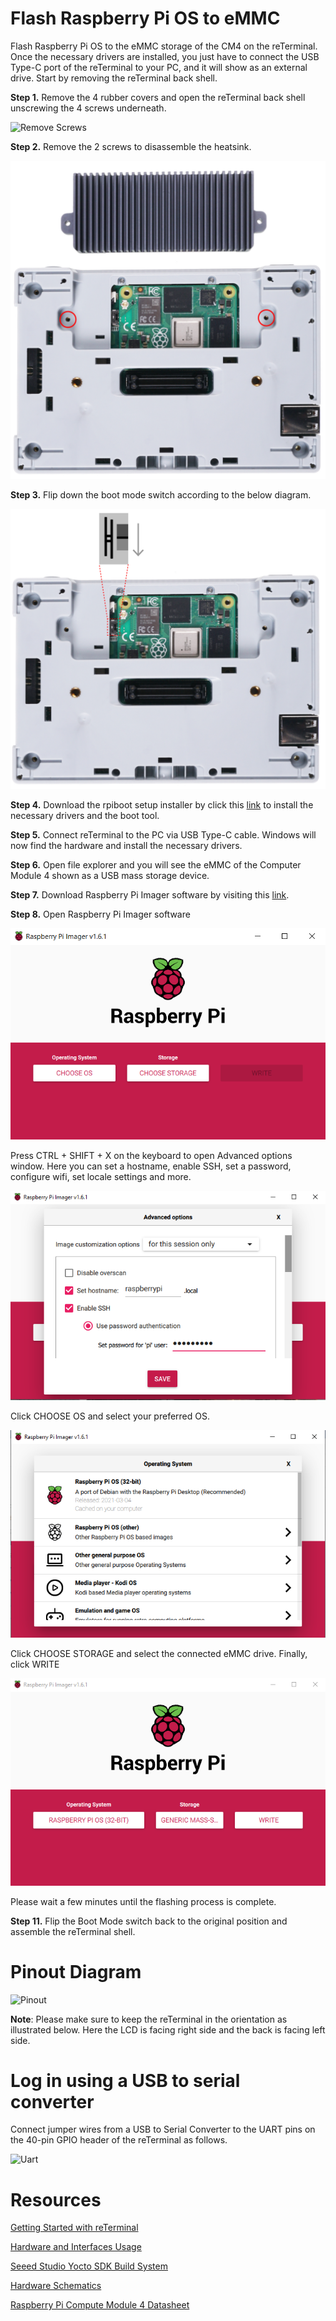 # Flash Raspberry Pi OS to eMMC

Flash Raspberry Pi OS to the eMMC storage of the CM4 on the reTerminal. Once the necessary drivers are installed, you just have to connect the USB Type-C port of the reTerminal to your PC, and it will show as an external drive. Start by removing the reTerminal back shell.

**Step 1.** Remove the 4 rubber covers and open the reTerminal back shell unscrewing the 4 screws underneath.

![Remove Screws](/images/reterminal/hw-remove-screws.jpg)

**Step 2.** Remove the 2 screws to disassemble the heatsink.

![Remove Heatsink](/images/reterminal/hw-remove-screws-heatsink.jpg)

**Step 3.** Flip down the boot mode switch according to the below diagram.

![Boot Switch](/images/reterminal/hw-boot-switch.jpg)

**Step 4.** Download the rpiboot setup installer by click this [link](https://github.com/raspberrypi/usbboot/raw/master/win32/rpiboot_setup.exe) to install the necessary drivers and the boot tool.

**Step 5.** Connect reTerminal to the PC via USB Type-C cable. Windows will now find the hardware and install the necessary drivers.

**Step 6.** Open file explorer and you will see the eMMC of the Computer Module 4 shown as a USB mass storage device.

**Step 7.**  Download Raspberry Pi Imager software by visiting this [link](https://www.raspberrypi.org/software/).

**Step 8.** Open Raspberry Pi Imager software

![Raspberry Pi Imager](/images/reterminal/rpi-imager.png)

Press CTRL + SHIFT + X on the keyboard to open Advanced options window. Here you can set a hostname, enable SSH, set a password, configure wifi, set locale settings and more.

![Raspberry Pi Imager](/images/reterminal/rpi-imager-advanced.png)

Click CHOOSE OS and select your preferred OS. 

![Raspberry Pi Imager](/images/reterminal/rpi-imager-os.png)

Click CHOOSE STORAGE and select the connected eMMC drive.  Finally, click WRITE

![Raspberry Pi Imager](/images/reterminal/rpi-imager-final.png)

Please wait a few minutes until the flashing process is complete. 

**Step 11.** Flip the Boot Mode switch back to the original position and assemble the reTerminal shell.

# Pinout Diagram

![Pinout](/images/rterminal/hw-pinout-v2.jpg)

**Note**: Please make sure to keep the reTerminal in the orientation as illustrated below. Here the LCD is facing right side and the back is facing left side.

# Log in using a USB to serial converter

Connect jumper wires from a USB to Serial Converter to the UART pins on the 40-pin GPIO header of the reTerminal as follows.

![Uart](/images/rterminal/hw-usb-uart.png)

# Resources
[Getting Started with reTerminal](https://wiki.seeedstudio.com/reTerminal/)

[Hardware and Interfaces Usage](https://wiki.seeedstudio.com/reTerminal-hardware-interfaces-usage/)

[Seeed Studio Yocto SDK Build System](https://wiki.seeedstudio.com/reTerminal-Buildroot-SDK/)

[Hardware Schematics](https://files.seeedstudio.com/wiki/ReTerminal/reTerminal-v1.3_SCH.pdf)

[Raspberry Pi Compute Module 4 Datasheet](https://datasheets.raspberrypi.com/cm4/cm4-datasheet.pdf)
